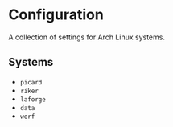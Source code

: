 # Configuration

A collection of settings for Arch Linux systems.

## Systems

- `picard`
- `riker`
- `laforge`
- `data`
- `worf`

